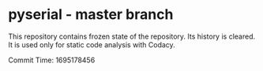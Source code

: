 # pyserial - master branch

This repository contains frozen state of the repository.
Its history is cleared. It is used only for static code
analysis with Codacy.

Commit Time: 1695178456